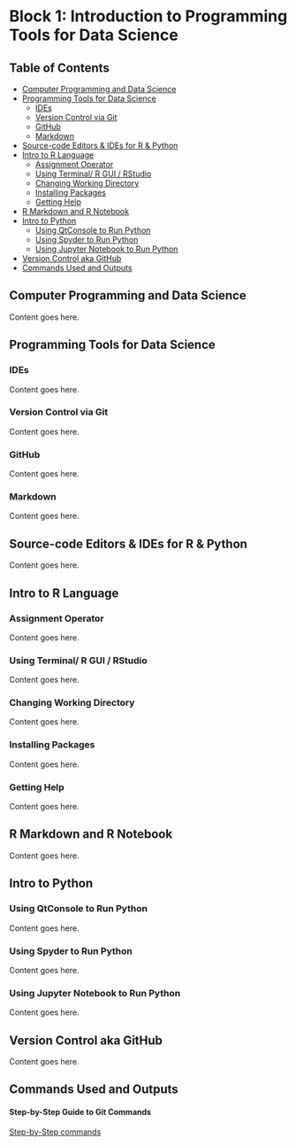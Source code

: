 # Block 1: Introduction to Programming Tools for Data Science

## Table of Contents
- [Computer Programming and Data Science](#computer-programming-and-data-science)
- [Programming Tools for Data Science](#programming-tools-for-data-science)
  - [IDEs](#ides)
  - [Version Control via Git](#version-control-via-git)
  - [GitHub](#github)
  - [Markdown](#markdown)
- [Source-code Editors & IDEs for R & Python](#source-code-editors--ides-for-r--python)
- [Intro to R Language](#intro-to-r-language)
  - [Assignment Operator](#assignment-operator)
  - [Using Terminal/ R GUI / RStudio](#using-terminal-r-gui-rstudio)
  - [Changing Working Directory](#changing-working-directory)
  - [Installing Packages](#installing-packages)
  - [Getting Help](#getting-help)
- [R Markdown and R Notebook](#r-markdown-and-r-notebook)
- [Intro to Python](#intro-to-python)
  - [Using QtConsole to Run Python](#using-qtconsole-to-run-python)
  - [Using Spyder to Run Python](#using-spyder-to-run-python)
  - [Using Jupyter Notebook to Run Python](#using-jupyter-notebook-to-run-python)
- [Version Control aka GitHub](#version-control-aka-github)
- [Commands Used and Outputs](#commands-used-and-outputs)

## Computer Programming and Data Science
Content goes here.

## Programming Tools for Data Science
### IDEs
Content goes here.

### Version Control via Git
Content goes here.

### GitHub
Content goes here.

### Markdown
Content goes here.

## Source-code Editors & IDEs for R & Python
Content goes here.

## Intro to R Language
### Assignment Operator
Content goes here.

### Using Terminal/ R GUI / RStudio
Content goes here.

### Changing Working Directory
Content goes here.

### Installing Packages
Content goes here.

### Getting Help
Content goes here.

## R Markdown and R Notebook
Content goes here.

## Intro to Python
### Using QtConsole to Run Python
Content goes here.

### Using Spyder to Run Python
Content goes here.

### Using Jupyter Notebook to Run Python
Content goes here.

## Version Control aka GitHub
Content goes here.

## Commands Used and Outputs
#### Step-by-Step Guide to Git Commands

[Step-by-Step commands](https://chatgpt.com/share/67883041-7038-8006-866f-ac7da8402bc8)

